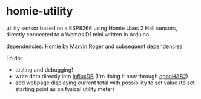 # homie-utility
utility sensor based on a ESP8266 using Homie
Uses 2 Hall sensors, directly connected to a Wemos D1 mini
written in Arduino


dependencies: <a href="https://github.com/marvinroger/homie-esp8266">Homie by Marvin Roger</a> and subsequent dependencies


To do:
- testing and debugging!
- write data directly into <a href="https://www.influxdata.com/">InfluxDB</a> (I'm doing it now through <a href="http://www.openhab.org/">openHAB2</a>)
- add webpage displaying current total with possibility to set value (to set starting point as on fysical utility meter)
